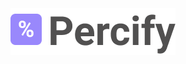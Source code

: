 <div class="container">
  <img src="https://github.com/daniellvaz/Percify/blob/master/logo.png" alt="logo">
</div>
<style>
  .container {
    width: 100%;
    height: 5rem;
    display: flex;
    align-items: center;
    justify-content: center;
  }
<style>
